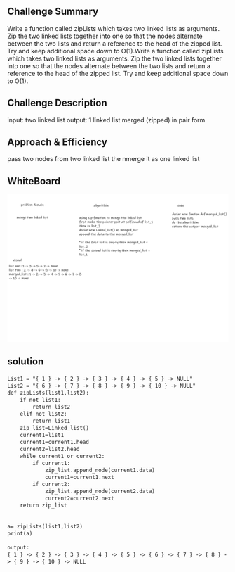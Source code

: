## Challenge Summary
Write a function called zipLists which takes two linked lists as arguments. Zip the two linked lists together into one so that the nodes alternate between the two lists and return a reference to the head of the zipped list. Try and keep additional space down to O(1).Write a function called zipLists which takes two linked lists as arguments. Zip the two linked lists together into one so that the nodes alternate between the two lists and return a reference to the head of the zipped list. Try and keep additional space down to O(1).

## Challenge Description
input: two linked list output: 1 linked list merged (zipped) in pair form

## Approach & Efficiency
pass two nodes from two linked list the nmerge it as one linked list

## WhiteBoard

<img src="../../../assets/ch08.png">

## solution
```
List1 = "{ 1 } -> { 2 } -> { 3 } -> { 4 } -> { 5 } -> NULL"
List2 = "{ 6 } -> { 7 } -> { 8 } -> { 9 } -> { 10 } -> NULL"
def zipLists(list1,list2):
    if not list1:
        return list2
    elif not list2:
        return list1
    zip_list=Linked_list()
    current1=list1
    current1=current1.head
    current2=list2.head
    while current1 or current2:
        if current1:
            zip_list.append_node(current1.data)
            current1=current1.next
        if current2:
            zip_list.append_node(current2.data)
            current2=current2.next
    return zip_list


a= zipLists(list1,list2)
print(a)

output:
{ 1 } -> { 2 } -> { 3 } -> { 4 } -> { 5 } -> { 6 } -> { 7 } -> { 8 } -> { 9 } -> { 10 } -> NULL

```


